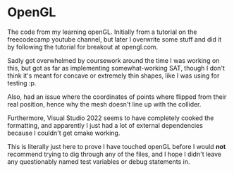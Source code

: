 # OpenGL
The code from my learning openGL. Initially from a tutorial on the freecodecamp youtube channel, but later I overwrite some stuff and did it by following the tutorial for breakout at opengl.com.

Sadly got overwhelmed by coursework around the time I was working on this, but got as far as implementing somewhat-working SAT, though I don't think it's meant for concave or extremely thin shapes, like I was using for testing :p.

Also, had an issue where the coordinates of points where flipped from their real position, hence why the mesh doesn't line up with the collider.

Furthermore, Visual Studio 2022 seems to have completely cooked the formatting, and apparently I just had a lot of external dependencies because I couldn't get cmake working.

This is literally just here to prove I have touched openGL before I would **not** recommend trying to dig through any of the files, and I hope I didn't leave any questionably named test variables or debug statements in.
